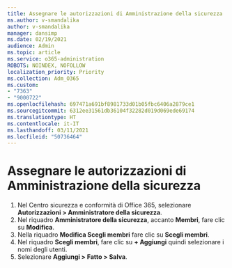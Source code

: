 ```yaml
---
title: Assegnare le autorizzazioni di Amministrazione della sicurezza
ms.author: v-smandalika
author: v-smandalika
manager: dansimp
ms.date: 02/19/2021
audience: Admin
ms.topic: article
ms.service: o365-administration
ROBOTS: NOINDEX, NOFOLLOW
localization_priority: Priority
ms.collection: Adm_O365
ms.custom:
- "7363"
- "9000722"
ms.openlocfilehash: 697471a691bf8981733d01b05fbc6406a2879ce1
ms.sourcegitcommit: 6312ee31561db36104f32282d019d069ede69174
ms.translationtype: HT
ms.contentlocale: it-IT
ms.lasthandoff: 03/11/2021
ms.locfileid: "50736464"
---
```

# <a name="assign-the-security-administration-permissions"></a>Assegnare le autorizzazioni di Amministrazione della sicurezza

1. Nel Centro sicurezza e conformità di Office 365, selezionare **Autorizzazioni > Amministratore della sicurezza**.
2. Nel riquadro **Amministratore della sicurezza**, accanto **Membri**, fare clic su **Modifica**.
3. Nella riquadro **Modifica Scegli membri** fare clic su **Scegli membri**.
4. Nel riquadro **Scegli membri**, fare clic su **+ Aggiungi** quindi selezionare i nomi degli utenti.
5. Selezionare **Aggiungi > Fatto > Salva**.

